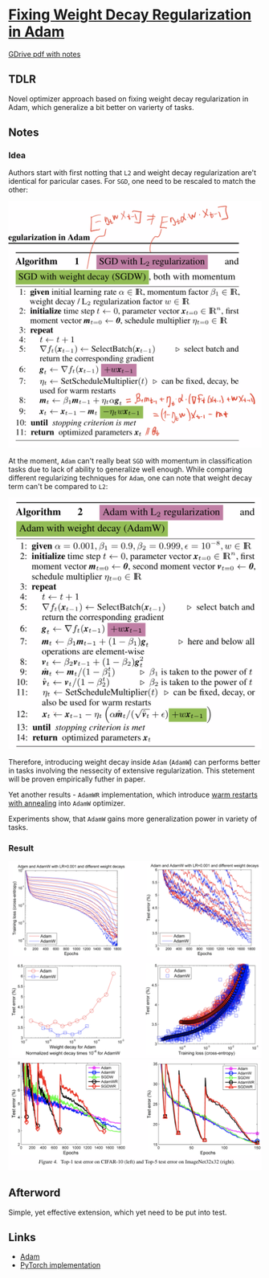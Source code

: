 # [Fixing Weight Decay Regularization in Adam](https://arxiv.org/abs/1711.05101)

[GDrive pdf with notes](https://drive.google.com/file/d/1RCWtYMULFYDauZPuRFSk7XIuhKOpDBEF/view?usp=sharing)

## TDLR

Novel optimizer approach based on fixing weight decay regularization in Adam, which generalize a bit better on varierty of tasks.

## Notes

### Idea

Authors start with first notting that `L2` and weight decay regularization are't identical for paricular cases. For `SGD`, one need to be rescaled to match the other:

![](sgd.png)

At the moment, `Adam` can't really beat `SGD` with momentum in classification tasks due to lack of ability to generalize well enough. While comparing different regularizing techniques for `Adam`, one can note that weight decay term can't be compared to `L2`:

![](adam.png)

Therefore, introducing weight decay inside `Adam` (`AdamW`) can performs better in tasks involving the nessecity of extensive regularization. This stetement will be proven empirically futher in paper.

Yet another results - `AdamWR` implementation, which introduce [warm restarts with annealing](https://arxiv.org/abs/1608.03983) into `AdamW` optimizer.

Experiments show, that `AdamW` gains more generalization power in variety of tasks.

### Result

![](cifar10_result1.png)
![](cifar10_result2.png)

## Afterword

Simple, yet effective extension, which yet need to be put into test.

## Links

- [Adam](https://arxiv.org/abs/1412.6980)
- [PyTorch implementation](https://github.com/egg-west/AdamW-pytorch)